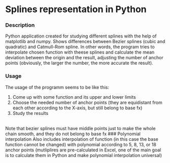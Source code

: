 # Splines representation in Python
### Description
Python application created for studying different splines with the help of matplotlib and numpy. Shows differences between Bezier splines (cubic and quadratic) and Catmull-Rom spline. In other words, the program tries to interpolate chosen function with theese splines and calculate the mean deviation between the origin and the result, adjusting the number of anchor points (obviously, the larger the number, the more accurate the result).
### Usage
The usage of the programm seems to be like this:
1. Come up with some function and its upper and lower limits 
2. Choose the needed number of anchor points (they are equidistant from each other according to the X-axis, but still belong to base fx)
3. Study the results
<br/>
Note that bezier splines must have  middle points just to make the whole chain smooth, and they do not belong to base fx
### Polynomial interpolation
Also includes interpolation of function (in this case the base function cannot be changed) with polynomial according to 5, 8, 13, or 18 anchor points (mutliplires are pre-calculated in Excel, one of the main goal is to calculate them in Python and make polynomial interpolation universal)
